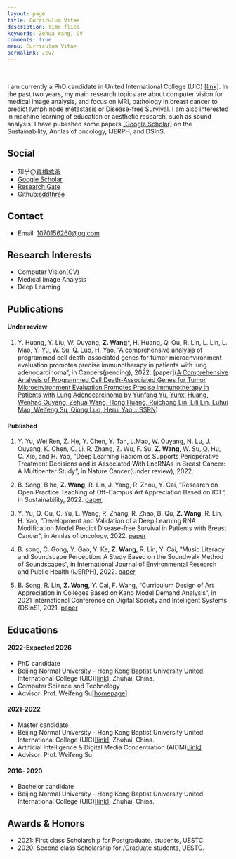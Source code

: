 ```yaml
---
layout: page
title: Curriculum Vitae
description: Time flies
keywords: Zehua Wang, CV
comments: true
menu: Curriculum Vitae
permalink: /cv/
---
```

<br>

I am currently a PhD candidate in United International College (UIC) [[link]](https://www.uic.edu.cn/).
In the past two years, my main research topics are about computer vision for medical image analysis, and focus on MRI, pathology in breast cancer to predict lymph node metastasis or Disease-free Survival.
I am also interested in machine learning of education or aesthetic research, such as sound analysis.
I have published some papers [[Google Scholar]](https://scholar.google.com.hk/citations?hl=zh-CN&user=etqLTR8AAAAJ) on the Sustainability, Annlas of oncology, IJERPH,   and DSInS.

## Social

- 知乎@[青梅煮茶](https://www.zhihu.com/people/qing-mei-zhu-cha-66)
- [Google Scholar](https://scholar.google.com/citations?user=KmqKpe4AAAAJ&hl=zh-CN)
- [Research Gate](https://www.researchgate.net/profile/Zehua-Wang-19)
- Github:[sddthree](https://github.com/sddthree)

## Contact

- Email: 1070156260@qq.com

## Research Interests

- Computer Vision(CV)
- Medical Image Analysis
- Deep Learning

## Publications

#### Under review

1. Y. Huang, Y. Liu, W. Ouyang, **Z. Wang***, H. Huang, Q. Ou, R. Lin, L. Lin,  L. Mao, Y. Yu, W. Su, Q. Luo, H. Yao, ”A comprehensive analysis of programmed cell death-associated genes for tumor microenvironment evaluation promotes precise immunotherapy in patients with lung adenocarcinoma“, in Cancers(pending), 2022. [paper]([A Comprehensive Analysis of Programmed Cell Death-Associated Genes for Tumor Microenvironment Evaluation Promotes Precise Immunotherapy in Patients with Lung Adenocarcinoma by Yunfang Yu, Yunxi Huang, Wenhao Ouyang, Zehua Wang, Hong Huang, Ruichong Lin, Lili Lin, Luhui Mao, Weifeng Su, Qiong Luo, Herui Yao :: SSRN](https://papers.ssrn.com/sol3/papers.cfm?abstract_id=4079102))

#### Published

1. Y. Yu, Wei Ren, Z. He, Y. Chen, Y. Tan, L.Mao, W. Ouyang, N. Lu, J. Ouyang, K. Chen, C. Li, R. Zhang, Z. Wu, F. Su, **Z. Wang**, W. Su, Q. Hu, C. Xie, and H. Yao, ”Deep Learning Radiomics Supports Perioperative Treatment Decisions and is Associated With LncRNAs in Breast Cancer: A Multicenter Study“, in Nature Cancer(Under review), 2022.

2. B. Song, B he, **Z. Wang**, R. Lin, J. Yang, R. Zhou, Y. Cai, ”Research on Open Practice Teaching of Off-Campus Art Appreciation Based on ICT“, in Sustainability, 2022. [paper](https://www.mdpi.com/2071-1050/14/7/4274)

3. Y. Yu, Q. Ou, C. Yu, L. Wang, R. Zhang, R. Zhao, B. Qu, **Z. Wang**, R. Lin, H. Yao, ”Development and Validation of a Deep Learning RNA Modification Model Predict Disease-free Survival in Patients with Breast Cancer“, in Annlas of oncology, 2022. [paper](https://www.annalsofoncology.org/article/S0923-7534(22)00401-X/fulltext)

4. B. song, C. Gong, Y. Gao, Y. Ke, **Z. Wang**, R. Lin, Y. Cai, ”Music Literacy and Soundscape Perception: A Study Based on the Soundwalk Method of Soundscapes“, in International Journal of Environmental Research and Public Health (IJERPH), 2022. [paper](https://www.mdpi.com/1660-4601/19/14/8471)

5. B. Song, R. Lin, **Z. Wang**, Y. Cai, F. Wang, “Curriculum Design of Art Appreciation in Colleges Based on Kano Model Demand Analysis“, in 2021 International Conference on Digital Society and Intelligent Systems (DSInS), 2021. [paper](https://ieeexplore.ieee.org/document/9670590)

## Educations

#### 2022-Expected 2026

- PhD candidate
- Beijing Normal University - Hong Kong Baptist University United International College (UIC)[[link]](https://www.uic.edu.cn/), Zhuhai, China.
- Computer Science and Technology
- Advisor: Prof. Weifeng Su[[homepage]](https://uic.edu.cn/faculty.htm#/wfsu/cn)

#### 2021-2022

- Master candidate
- Beijing Normal University - Hong Kong Baptist University United International College (UIC)[[link]](https://www.uic.edu.cn/), Zhuhai, China.
- Artificial Intelligence & Digital Media Concentration (AIDM)[[link]](https://gs.uic.edu.cn/)
- Advisor: Prof. Weifeng Su

#### 2016- 2020

- Bachelor candidate
- Beijing Normal University - Hong Kong Baptist University United International College (UIC)[[link]](https://www.uic.edu.cn/), Zhuhai, China.

## Awards & Honors

- 2021: First class Scholarship for Postgraduate. students, UESTC.
- 2020: Second class Scholarship for /Graduate students, UESTC.
